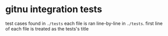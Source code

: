 # gitnu integration tests

test cases found in `./tests`
each file is ran line-by-line in `./tests`.
first line of each file is treated as the tests's title
